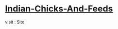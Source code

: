 # <a href="https://kant146.github.io/Indian-Chicks-And-Feeds/">Indian-Chicks-And-Feeds </a>
<a href="https://kant146.github.io/Indian-Chicks-And-Feeds/">visit  : Site </a>
